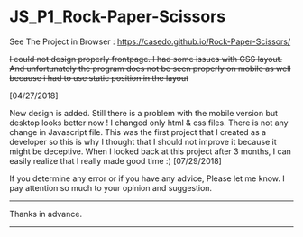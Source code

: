 # JS_P1_Rock-Paper-Scissors

See The Project in Browser : https://casedo.github.io/Rock-Paper-Scissors/ 

<s><p> I could not design properly frontpage. I had some issues with CSS layout. And unfortunately the program does not be seen properly on mobile as well because i had to use static position in the layout </p></s> [04/27/2018]<br>

New design is added. Still there is a problem with the mobile version but desktop looks better now ! 
I changed only html & css files. There is not any change in Javascript file. This was the first project that I created as a developer so this is why I thought that I should not improve it because it might be deceptive. When I looked back at this project after 3 months, I can easily realize that I really made good time :) [07/29/2018]


<p> If you determine any error or if you have any advice, Please let me know. I pay attention so much to your opinion and suggestion.</p><hr>
<p> Thanks in advance. </p><hr>
